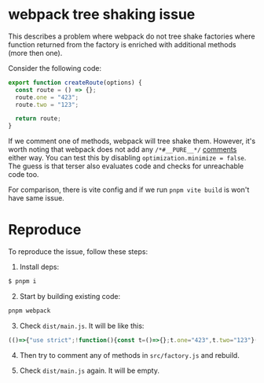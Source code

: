 # webpack tree shaking issue

This describes a problem where webpack do not tree shake factories where function returned from the factory is enriched with additional methods (more then one).

Consider the following code:

```javascript
export function createRoute(options) {
  const route = () => {};
  route.one = "423";
  route.two = "123";

  return route;
}
```

If we comment one of methods, webpack will tree shake them. However, it's worth noting that webpack does not add any `/*#__PURE__*/` [comments](https://terser.org/docs/miscellaneous/#annotations) either way. You can test this by disabling `optimization.minimize = false`. The guess is that terser also evaluates code and checks for unreachable code too.

For comparison, there is vite config and if we run `pnpm vite build` is won't have same issue.

# Reproduce

To reproduce the issue, follow these steps:

1. Install deps:

```sh
$ pnpm i
```

2. Start by building existing code:

```sh
pnpm webpack
```

3. Check `dist/main.js`. It will be like this:

<!-- prettier-ignore-start -->
```javascript
(()=>{"use strict";!function(){const t=()=>{};t.one="423",t.two="123"}()})();
```
<!-- prettier-ignore-end -->

4. Then try to comment any of methods in `src/factory.js` and rebuild.

5. Check `dist/main.js` again. It will be empty.
